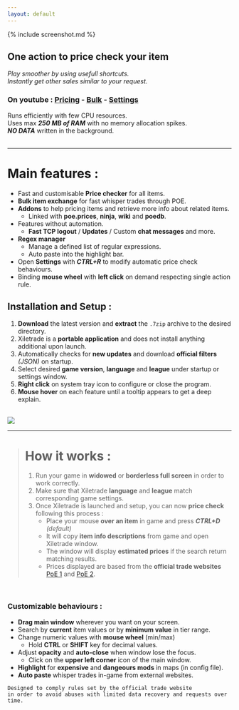 ```yaml
---
layout: default
---
```

{% include screenshot.md %}
## One action to price check your item

*Play smoother by using usefull shortcuts.*  
*Instantly get other sales similar to your request.*

### On youtube : [Pricing](https://youtu.be/4mP3uOsr8oc) - [Bulk](https://youtu.be/6yuLZXTho-A) - [Settings](https://youtu.be/libdIjrNM-8)<br>

Runs efficiently with few CPU resources.  
Uses max ***250 MB of RAM*** with no memory allocation spikes.  
***NO DATA*** written in the background.  
<br>
* * *

# Main features :

- Fast and customisable **Price checker** for all items.
- **Bulk item exchange** for fast whisper trades through POE.
- **Addons** to help pricing items and retrieve more info about related items.
	- Linked with **poe.prices**, **ninja**, **wiki** and **poedb**.
- Features without automation.
	- **Fast TCP logout** / **Updates** / Custom **chat messages** and more. 
- **Regex manager**
	- Manage a defined list of regular expressions.
	- Auto paste into the highlight bar.
- Open **Settings** with ***CTRL+R*** to modify automatic price check behaviours.
- Binding **mouse wheel** with **left click** on demand respecting single action rule.

## Installation and Setup :

1. **Download** the latest version and **extract** the `.7zip` archive to the desired directory.
2. Xiletrade is a **portable application** and does not install anything additional upon launch.
3. Automatically checks for **new updates** and download **official filters** *(JSON)* on startup.
4. Select desired **game version**, **language** and **league** under startup or settings window.
5. **Right click** on system tray icon to configure or close the program.  
6. **Mouse hover** on each feature until a tooltip appears to get a deep explain.   
<br>
<img src="https://github.com/user-attachments/assets/defedc9d-a753-4444-bfaf-084f34fb59e6">
<br>

* * *
> # How it works :
> 
> 1. Run your game in **widowed** or **borderless full screen** in order to work correctly.
> 2. Make sure that Xiletrade **language** and **league** match corresponding game settings.
> 3. Once Xiletrade is launched and setup, you can now **price check** following this process :
>    - Place your mouse **over an item** in game and press ***CTRL+D*** *(default)*
>    - It will copy **item info descriptions** from game and open Xiletrade window.
>    - The window will display **estimated prices** if the search return matching results.
>    - Prices displayed are based from the **official trade websites** [PoE 1](https://www.pathofexile.com/trade/search/) and [PoE 2](https://www.pathofexile.com/trade2/search/poe2/).
<br>

### Customizable behaviours :

* **Drag main window** wherever you want on your screen.
* Search by **current** item values or by **minimum value** in tier range.
* Change numeric values with **mouse wheel** (min/max)
	* Hold **CTRL** or **SHIFT** key for decimal values.
* Adjust **opacity** and **auto-close** when window lose the focus.
	* Click on the **upper left corner** icon of the main window.
* **Highlight** for **expensive** and **dangeours mods** in maps (in config file).
* **Auto paste** whisper trades in-game from external websites.  

```
Designed to comply rules set by the official trade website  
in order to avoid abuses with limited data recovery and requests over time.  
```
